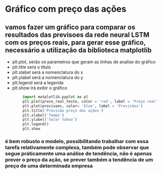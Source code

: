 # Gráfico com preço das ações

## vamos fazer um gráfico para comparar os resultados das previsoes da rede neural LSTM com os preços reais, para gerar esse gráfico, necessário a utilização da biblioteca matplotlib

- plt.plot, serão os parametros que geram as linhas de analise do gráfico
- plt.title seŕa o título
- plt.xlabel será a nomenclatura do x
- plt.ylabel será a nomenclatura do y
- plt.legend será a legenda
- plt.show irá exibir o gráfico

```python
        import matplotlib.pyplot as pl           
        plt.plot(preco_real_teste, color = 'red', label = 'Preço real')
        plt.plot(previsoes, color= 'blue', label = 'Previsões')
        plt.title('Previsão preço das ações')
        plt.xlabel('Tempo')
        plt.ylabel('Valor Yahoo')
        plt.legend()
        plt.show

```

### é bem robusto o modelo, possibilitando trabalhar com essa tarefa relativamente complexa, também pode observar que segue práticamente uma análise de tendência, não é apenas prever o preço da ação, se prever também a tendência de um preço de uma determinada empresa
